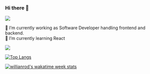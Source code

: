 ### Hi there 👋
<!--
**gerwengaceta/gerwengaceta** is a ✨ _special_ ✨ repository because its `README.md` (this file) appears on your GitHub profile.

Here are some ideas to get you started:

- 🔭 I’m currently working on ...
- 🌱 I’m currently learning ...
- 👯 I’m looking to collaborate on ...
- 🤔 I’m looking for help with ...
- 💬 Ask me about ...
- 📫 How to reach me: ...
- 😄 Pronouns: ...
- ⚡ Fun fact: ...
-->
![](https://komarev.com/ghpvc/?username=gerwengaceta)

🔭 I’m currently working as Software Developer handling frontend and backend. <br>
🌱 I’m currently learning React
<br />
<div align="justify">
  <a href="https://www.linkedin.com/in/gerwenjacobgaceta/">
  <img src="https://img.shields.io/badge/Linkedin-%231DA1F2.svg?style=for-the-badge&logo=Linkedin&logoColor=white">
  </a>
</div>

<!-- ![Anurag's GitHub stats](https://github-readme-stats.vercel.app/api?username=gerwengaceta&count_private=true&show_icons=true&theme=dracula) -->

<!-- [![Top Langs](https://github-readme-stats.vercel.app/api/top-langs/?username=gerwengaceta)](https://github.com/anuraghazra/github-readme-stats) -->
[![Top Langs](https://github-readme-stats.vercel.app/api/top-langs/?username=gerwengaceta&layout=compact&langs_count=10)](https://github.com/anuraghazra/github-readme-stats)

[![willianrod's wakatime week stats](https://github-readme-stats.vercel.app/api/wakatime?username=gerwenjacob&layout=compact&langs_count=20)](https://github.com/anuraghazra/github-readme-stats)




